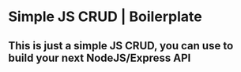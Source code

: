 # Simple JS CRUD | Boilerplate

## This is just a simple JS CRUD, you can use to build your next NodeJS/Express API
